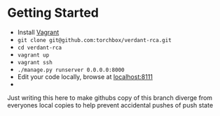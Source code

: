 # Getting Started

* Install [Vagrant](https://wiki.torchbox.com/view/Vagrant)
* ```git clone git@github.com:torchbox/verdant-rca.git```
* ```cd verdant-rca```
* ```vagrant up```
* ```vagrant ssh```
* ```./manage.py runserver 0.0.0.0:8000```
* Edit your code locally, browse at [localhost:8111](http://localhost:8111/)
* 



Just writing this here to make githubs copy of this branch diverge from everyones local copies to help prevent accidental pushes of push state
